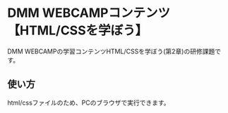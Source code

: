 # DMM WEBCAMPコンテンツ【HTML/CSSを学ぼう】
DMM WEBCAMPの学習コンテンツHTML/CSSを学ぼう(第2章)の研修課題です。
## 使い方
html/cssファイルのため、PCのブラウザで実行できます。